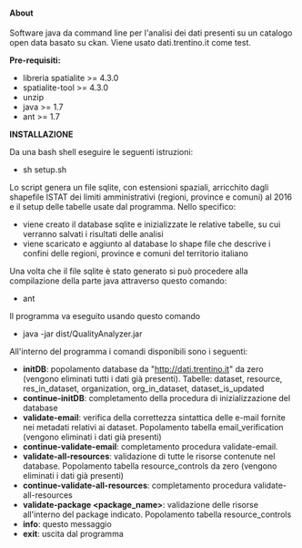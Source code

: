 #### About

Software java da command line per l'analisi dei dati presenti su un catalogo open data basato su ckan.
Viene usato dati.trentino.it come test.


**Pre-requisiti:**

  * libreria spatialite >= 4.3.0
  * spatialite-tool >= 4.3.0
  * unzip
  * java >= 1.7
  * ant >= 1.7

**INSTALLAZIONE**

Da una bash shell eseguire le seguenti istruzioni:

 * sh setup.sh

Lo script genera un file sqlite, con estensioni spaziali, arricchito dagli shapefile ISTAT dei limiti amministrativi (regioni, province e comuni) al 2016 e il setup delle tabelle usate dal programma.
Nello specifico:
 * viene creato il database sqlite e inizializzate le relative tabelle, su cui verranno salvati i risultati delle analisi
 * viene scaricato e aggiunto al database lo shape file che descrive i confini delle regioni, province e comuni del territorio italiano

Una volta che il file sqlite è stato generato si può procedere alla compilazione della parte java attraverso questo comando:
 * ant

Il programma va eseguito usando questo comando

 * java -jar dist/QualityAnalyzer.jar

All'interno del programma i comandi disponibili sono i seguenti:

 * **initDB**: popolamento database da "http://dati.trentino.it" da zero (vengono eliminati tutti i dati già presenti). Tabelle: dataset, resource, res_in_dataset, organization, org_in_dataset, dataset_is_updated
 * **continue-initDB**: completamento della procedura di inizializzazione del database
 * **validate-email**: verifica della correttezza sintattica delle e-mail fornite nei metadati relativi ai dataset. Popolamento tabella email_verification (vengono eliminati i dati già presenti)
 * **continue-validate-email**: completamento procedura validate-email.
 * **validate-all-resources**: validazione di tutte le risorse contenute nel database. Popolamento tabella resource_controls da zero (vengono eliminati i dati già presenti)
 * **continue-validate-all-resources**: completamento procedura validate-all-resources
 * **validate-package <package_name>**: validazione delle risorse all'interno del package indicato. Popolamento tabella resource_controls
 * **info**: questo messaggio
 * **exit**: uscita dal programma

